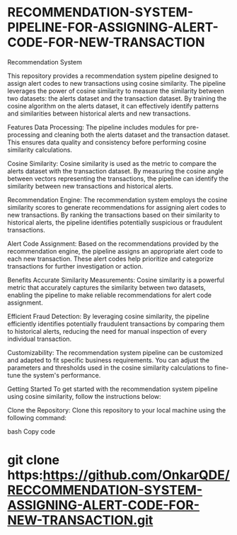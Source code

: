 # RECOMMENDATION-SYSTEM-PIPELINE-FOR-ASSIGNING-ALERT-CODE-FOR-NEW-TRANSACTION 
Recommendation System

This repository provides a recommendation system pipeline designed to assign alert codes to new transactions using cosine similarity. The pipeline leverages the power of cosine similarity to measure the similarity between two datasets: the alerts dataset and the transaction dataset. By training the cosine algorithm on the alerts dataset, it can effectively identify patterns and similarities between historical alerts and new transactions.

Features
Data Processing: The pipeline includes modules for pre-processing and cleaning both the alerts dataset and the transaction dataset. This ensures data quality and consistency before performing cosine similarity calculations.

Cosine Similarity: Cosine similarity is used as the metric to compare the alerts dataset with the transaction dataset. By measuring the cosine angle between vectors representing the transactions, the pipeline can identify the similarity between new transactions and historical alerts.

Recommendation Engine: The recommendation system employs the cosine similarity scores to generate recommendations for assigning alert codes to new transactions. By ranking the transactions based on their similarity to historical alerts, the pipeline identifies potentially suspicious or fraudulent transactions.

Alert Code Assignment: Based on the recommendations provided by the recommendation engine, the pipeline assigns an appropriate alert code to each new transaction. These alert codes help prioritize and categorize transactions for further investigation or action.

Benefits
Accurate Similarity Measurements: Cosine similarity is a powerful metric that accurately captures the similarity between two datasets, enabling the pipeline to make reliable recommendations for alert code assignment.

Efficient Fraud Detection: By leveraging cosine similarity, the pipeline efficiently identifies potentially fraudulent transactions by comparing them to historical alerts, reducing the need for manual inspection of every individual transaction.

Customizability: The recommendation system pipeline can be customized and adapted to fit specific business requirements. You can adjust the parameters and thresholds used in the cosine similarity calculations to fine-tune the system's performance.

Getting Started
To get started with the recommendation system pipeline using cosine similarity, follow the instructions below:

Clone the Repository: Clone this repository to your local machine using the following command:

bash
Copy code
# git clone https:https://github.com/OnkarQDE/RECCOMMENDATION-SYSTEM-ASSIGNING-ALERT-CODE-FOR-NEW-TRANSACTION.git


